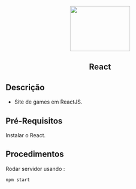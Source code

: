 <p align="center">
  <img src="https://upload.wikimedia.org/wikipedia/commons/thumb/a/a7/React-icon.svg/1280px-React-icon.svg.png" width=160 height=120 >
  
<h2 align="center">React<h2/>

  
## Descrição

- Site de games em ReactJS.



## Pré-Requisitos

Instalar o React.

## Procedimentos

Rodar servidor usando :
``` 
npm start 

